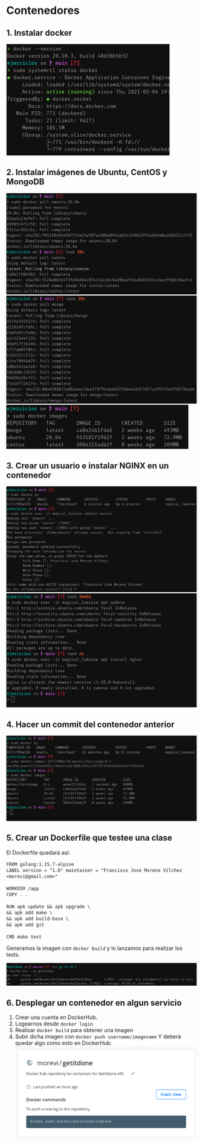 
# Contenedores
## 1. Instalar docker
![](screenshots/contenedores/1.png)

## 2. Instalar imágenes de Ubuntu, CentOS y MongoDB
![](screenshots/contenedores/2_1.png)
![](screenshots/contenedores/2_2.png)
![](screenshots/contenedores/2_3.png)

## 3. Crear un usuario e instalar NGINX en un contenedor
![](screenshots/contenedores/3.png)
![](screenshots/contenedores/3_2.png)

## 4. Hacer un commit del contenedor anterior
![](screenshots/contenedores/4.png)

## 5. Crear un Dockerfile que testee una clase
El Dockerfile quedará así:
```golang
FROM golang:1.15.7-alpine
LABEL version = "1.0" maintainer = "Francisco José Moreno Vílchez <morevi@gmail.com>"

WORKDIR /app
COPY . .

RUN apk update && apk upgrade \
&& apk add make \
&& apk add build-base \
&& apk add git

CMD make test
```
Generamos la imagen con `docker build` y lo lanzamos para realizar los tests.

![](screenshots/contenedores/5.png)

## 6. Desplegar un contenedor en algun servicio
1. Crear una cuenta en DockerHub.
2. Logearnos desde `docker login`
3. Realizar `docker build` para obtener una imagen
4. Subir dicha imagen con `docker push username/imagename`
Y deberá quedar algo como esto en DockerHub:
![](screenshots/contenedores/6.png)
